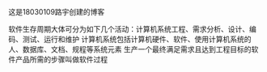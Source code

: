 
这是18030109路宇创建的博客

软件生存周期大体可分为如下几个活动：计算机系统工程、需求分析、设计、编码、测试、运行和维护
计算机系统包括计算机硬件、软件、使用计算机系统的人、数据库、文档、规程等系统元素
生产一个最终满足需求且达到工程目标的软件产品所需的步骤叫做软件过程
